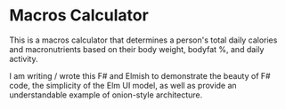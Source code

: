 # Macros Calculator

This is a macros calculator that determines a person's total daily calories and macronutrients based on their body weight, bodyfat %, and daily activity. 

I am writing / wrote this F# and Elmish to demonstrate the beauty of F# code, the simplicity of the Elm UI model, as well as provide an understandable example of onion-style architecture.
